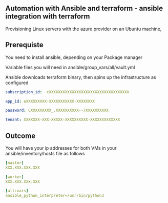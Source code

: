
## Automation with Ansible and terraform - ansible integration with  terraform 

Provisioning Linux servers with the azure provider on an Ubuntu machine, 



## Prerequiste

You need to install ansible, depending on your Package manager

Variable files you will need in ansible/group_vars/all/vault.yml

Ansible downloads terraform binary, then spins up the infrastructure as configured

```yml
subscription_id:  cXXXXXXXXXXXXXXXXXXXXXXXXXXXXXXXXXXX

app_id: eXXXXXXXXX-XXXXXXXXXXX-XXXXXXXX

password: CXXXXXXXXX_.XXXXXXXXXX--7XXXXXXXXXX

tenant: XXXXXXX-XXX-XXXXX-XXXXXXXXXX-XXXXXXXXXXXXX
```

## Outcome

You will have your ip addresses for both VMs in your ansible/inventory/hosts file as follows

```yml
[master]
XXX.XXX.XXX.XXX

[worker]
XXX.XXX.XXX.XXX

[all:vars]
ansible_python_interpreter=/usr/bin/python3
```